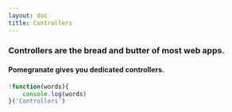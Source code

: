 ```yaml
---
layout: doc
title: Controllers
---
```


### Controllers are the bread and butter of most web apps.

#### Pomegranate gives you dedicated controllers.


```javascript
!function(words){
    console.log(words)
}('Controllers')
```